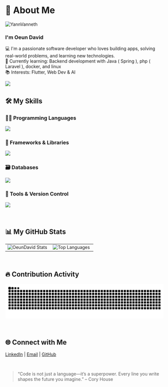 <h1>💫 About Me</h1> 

<p align="left">
  <img src="https://komarev.com/ghpvc/?username=YannVanneth&label=Profile%20views&color=brightgreen&style=for-the-badge" alt="YannVanneth" />
</p>  

<h3>I'm Oeun David</h3>

<p>
  💻 I'm a passionate software developer who loves building apps, solving real-world problems, and learning new technologies. <br/>
  🌱 Currently learning: Backend development with Java ( Spring ), php ( Laravel ), docker, and linux<br/>
  📚 Interests: Flutter, Web Dev & AI <br/>
</p>

<img src="https://raw.githubusercontent.com/HighAmbition211/HighAmbition211/auxiliary/others/colorful_line.gif" />

<br/>

<h2>🛠️ My Skills</h2>

<h3>👨‍💻 Programming Languages</h3>
<p>
  <a href="https://skillicons.dev">
    <img src="https://skillicons.dev/icons?i=cpp,cs,dart,java" />
  </a>
</p>

<h3>🚀 Frameworks & Libraries</h3>
<p>
  <a href="https://skillicons.dev">
    <img src="https://skillicons.dev/icons?i=flutter,laravel,dotnet" />
  </a>
</p>

<h3>🗃️ Databases</h3>
<p>
  <a href="https://skillicons.dev">
    <img src="https://skillicons.dev/icons?i=mysql,sqlite" />
  </a>
</p>

<h3>🔧 Tools & Version Control</h3>
<p>
  <a href="https://skillicons.dev">
    <img src="https://skillicons.dev/icons?i=git,github,figma,vscode,phpstorm,androidstudio" />
  </a>
</p>

<br/>

<h2>📊 My GitHub Stats</h2>

<table align="center">
  <tr>
    <td align="center" width="50%">
      <img width="100%" src="https://gh-readme-profile.vercel.app/api?username=OeunDavid&theme=neon-dark&border_width=0&border_radius=15.2&hide_border=true" alt="OeunDavid Stats" />
    </td>
    <td align="center" width="50%">
      <img src="https://github-readme-stats.vercel.app/api/top-langs/?username=OeunDavid&layout=compact&theme=neon-dark" alt="Top Languages" />
    </td>
  </tr>
</table>

<br/>

<h2>🔥 Contribution Activity</h2>

<p align="center">
  <img src="https://raw.githubusercontent.com/BEPb/BEPb/output/github-contribution-grid-snake.svg" alt="GitHub Contribution Snake" />
</p>

<br/>

<h2>🌐 Connect with Me</h2>
<p>
  <a href="https://linkedin.com/in/OeunDavid" target="_blank">LinkedIn</a> |
  <a href="mailto:oeundavid235@gmail.com">Email</a> |
  <a href="https://github.com/OeunDavid">GitHub</a>
</p>

<br/>

<blockquote>“Code is not just a language—it’s a superpower. Every line you write shapes the future you imagine.” – Cory House</blockquote>
